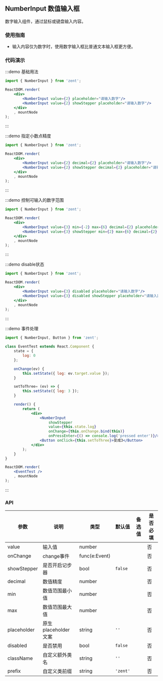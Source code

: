 ## NumberInput 数值输入框

数字输入组件，通过鼠标或键盘输入内容。

### 使用指南

- 输入内容仅为数字时，使用数字输入框比普通文本输入框更方便。

### 代码演示

:::demo 基础用法

```jsx
import { NumberInput } from 'zent';

ReactDOM.render(
	<div>
		<NumberInput value={2} placeholder="请输入数字"/>
		<NumberInput value={2} showStepper placeholder="请输入数字"/>
	</div>
	, mountNode
);

```
:::

:::demo 指定小数点精度

```jsx
import { NumberInput } from 'zent';

ReactDOM.render(
	<div>
		<NumberInput value={2} decimal={2} placeholder="请输入数字"/>
		<NumberInput value={2} showStepper decimal={2} placeholder="请输入数字"/>
	</div>
	, mountNode
);
```
:::

:::demo 控制可输入的数字范围

```jsx
import { NumberInput } from 'zent';

ReactDOM.render(
	<div>
		<NumberInput value={3} min={-2} max={6} decimal={2} placeholder="请输入数字"/>
		<NumberInput value={3} showStepper min={2} max={6} decimal={2} placeholder="请输入数字"/>
	</div>
	, mountNode
);
```
:::

:::demo disable状态

```jsx
import { NumberInput } from 'zent';

ReactDOM.render(
	<div>
		<NumberInput value={3} disabled placeholder="请输入数字"/>
		<NumberInput value={3} disabled showStepper placeholder="请输入数字"/>
	</div>
	, mountNode
);
```
:::

:::demo 事件处理

```jsx
import { NumberInput, Button } from 'zent';

class EventTest extends React.Component {
	state = {
		log: 0
	};

	onChange(ev) {
		this.setState({ log: ev.target.value });
	}

	setToThree= (ev) => {
		this.setState({ log: 3 });
	}

	render() {
		return (
			<div>
				<NumberInput
					showStepper
					value={this.state.log} 
					onChange={this.onChange.bind(this)} 
					onPressEnter={() => console.log('pressed enter')}/>
				<Button onClick={this.setToThree}>变成3</Button>
			</div>
		);
	}
}

ReactDOM.render(
	<EventTest />
	, mountNode
);
```
:::


### API

| 参数           | 说明              | 类型            | 默认值      | 备选值                     | 是否必填 |
| ------------ | --------------- | ------------- | -------- | ----------------------- | ---- |
| value        | 输入值             | number        |          |                         | 否    |
| onChange     | change事件        | func(e:Event) |          |                         | 否    |
| showStepper  | 是否开启记步器         | bool        | `false` |                        | 否    |
| decimal      | 数值精度            | number        |          |                         | 否    |
| min      | 数值范围最小值            | number        |          |                         | 否    |
| max      | 数值范围最大值            | number        |          |                         | 否    |
| placeholder  | 原生placeholder文案 | string        | `''`     |                         | 否    |
| disabled     | 是否禁用            | bool          | `false`  |                         | 否    |
| className    | 自定义额外类名        | string        | `''`     |                         | 否    |
| prefix       | 自定义类前缀         | string        | `'zent'` |                         | 否    |

<style>
.zent-number-input-wrapper {
	width: 200px;
	margin-bottom: 20px;
}
</style>
